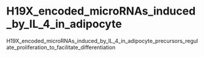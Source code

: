 # H19X_encoded_microRNAs_induced_by_IL_4_in_adipocyte
H19X_encoded_microRNAs_induced_by_IL_4_in_adipocyte_precursors_regulate_proliferation_to_facilitate_differentiation
